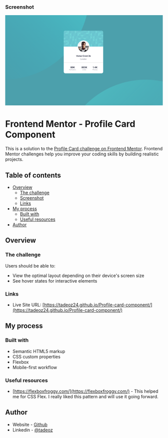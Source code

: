 ### Screenshot

![](./images/Screenshot%202023-01-18%20at%2002.34.03.png)

# Frontend Mentor - Profile Card Component

This is a solution to the [Profile Card challenge on Frontend Mentor](https://www.frontendmentor.io/challenges/profile-card-component-cfArpWshJ). Frontend Mentor challenges help you improve your coding skills by building realistic projects.

## Table of contents

- [Overview](#overview)
  - [The challenge](#the-challenge)
  - [Screenshot](#screenshot)
  - [Links](#links)
- [My process](#my-process)
  - [Built with](#built-with)
  - [Useful resources](#useful-resources)
- [Author](#author)

## Overview

### The challenge

Users should be able to:

- View the optimal layout depending on their device's screen size
- See hover states for interactive elements

### Links

- Live Site URL: [https://tadeoz24.github.io/Profile-card-component/](https://tadeoz24.github.io/Profile-card-component/)

## My process

### Built with

- Semantic HTML5 markup
- CSS custom properties
- Flexbox
- Mobile-first workflow

### Useful resources

- [https://flexboxfroggy.com/](https://flexboxfroggy.com/) - This helped me for CSS Flex. I really liked this pattern and will use it going forward.

## Author

- Website - [Github](https://github.com/Tadeoz24/NFT-Preview-Card-Component)
- Linkedin - [@tadeoz](https://www.linkedin.com/in/tadeoz/)
